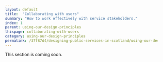 ```yaml
---
layout: default
title:  "Collaborating with users"
summary: "How to work effectively with service stakeholders."
index: 1
parent: using-our-design-principles
thispage: collaborating-with-users
category: using-our-design-principles
permalink: /37f87d4/designing-public-services-in-scotland/using-our-design-principles/collaborating-with-users/
---
```


This section is coming soon.
